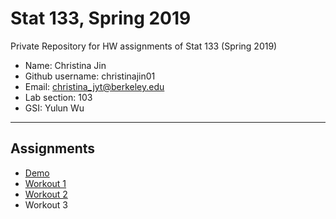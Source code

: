 # Stat 133, Spring 2019

Private Repository for HW assignments of Stat 133 (Spring 2019)

- Name: Christina Jin
- Github username: christinajin01
- Email: christina_jyt@berkeley.edu
- Lab section: 103
- GSI: Yulun Wu

-----

## Assignments

- [Demo](https://github.com/stat133-sp19/hw-stat133-christinajin01/tree/master/demo)
- [Workout 1](https://github.com/stat133-sp19/hw-stat133-christinajin01/tree/master/workout01)
- [Workout 2](https://github.com/stat133-sp19/hw-stat133-christinajin01/tree/master/workout02)
- Workout 3


